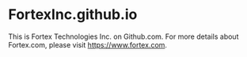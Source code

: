 # FortexInc.github.io

This is Fortex Technologies Inc. on Github.com.
For more details about Fortex.com, please visit https://www.fortex.com.
